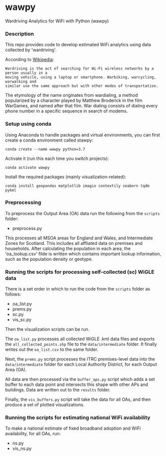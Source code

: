 # wawpy
Wardriving Analytics for WiFi with Python (wawpy)

### Description
This repo provides code to develop estimated WiFi analytics using data collected by
'wardriving'.

According to [Wikipedia](https://en.wikipedia.org/wiki/Wardriving):

    Wardriving is the act of searching for Wi-Fi wireless networks by a person usually in a
    moving vehicle, using a laptop or smartphone. Warbiking, warcycling, warwalking and
    similar use the same approach but with other modes of transportation.

The etymology of the name originates from wardialing, a method popularized by a character
played by Matthew Broderick in the film WarGames, and named after that film. War dialing
consists of dialing every phone number in a specific sequence in search of modems.

### Setup using conda
Using Anaconda to handle packages and virtual environments, you can first create a conda
environment called stawpy:

    conda create --name wawpy python=3.7

Activate it (run this each time you switch projects):

    conda activate wawpy

Install the required packages (mainly visualization-related):

    conda install geopandas matplotlib imagio contextily seaborn tqdm pykml

### Preprocessing

To preprocess the Output Area (OA) data run the following from the `scripts` folder:

- preprocess.py

This processes all MSOA areas for England and Wales, and Intermediate Zones for Scotland.
This includes all affliated data on premises and households. After calculating the population
in each area, the 'oa_lookup.csv' filde is written which contains important lookup
information, such as the population density or geotype.


### Running the scripts for processing self-collected (sc) WiGLE data

There is a set order in which to run the code from the `scripts` folder as follows:

- oa_list.py
- prems.py
- sc.py
- vis_sc.py

Then the visualization scripts can be run.

The `oa_list.py` processes all collected WiGLE .kml data files and exports the
`all_collected_points.shp` file to the `data/intermediate` folder. It finally writes
out the `oa_list.csv` to the same folder.

Next, the `prems.py` script processes the ITRC premises-level data into the
`data/intermediate` folder for each Local Authority District, for each Output Area (OA).

All data are then processed via the `buffer_aps.py` script which adds a set buffer to each
data point and intersects this shape with other APs and buildings. Data are written out to
the `results` folder.

Finally, the `vis_buffers.py` script will take the data for all OAs, and then produce a
set of plotted visualizations.

### Running the scripts for estimating national WiFi availability

To make a national estimate of fixed broadband adoption and WiFi availability, for all OAs,
run:

- ns.py
- vis_ns.py
